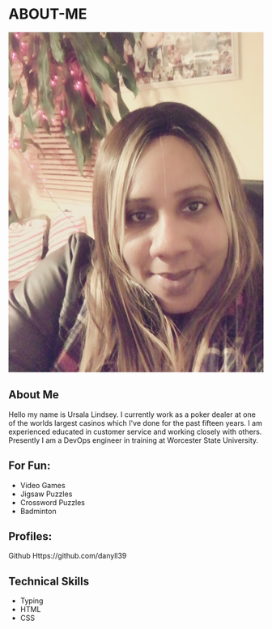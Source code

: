 # ABOUT-ME

![](./129202A7-C447-4C45-8696-93476F2BBE4D_1_105_c.jpeg)

 ## About Me
  Hello my name is Ursala Lindsey. I currently work as a poker dealer at one of the worlds largest casinos which I've done for the past fifteen years. I am experienced educated in customer service and working closely with others. Presently I am a DevOps engineer in training at Worcester State University. 

## For Fun:
- Video Games
- Jigsaw Puzzles
- Crossword Puzzles
- Badminton

## Profiles:

Github     Https://github.com/danyll39

## Technical Skills
- Typing
- HTML
- CSS